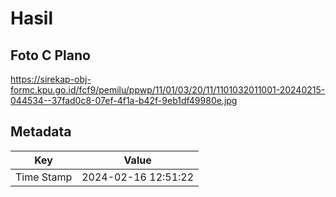 # Hasil

## Foto C Plano

https://sirekap-obj-formc.kpu.go.id/fcf9/pemilu/ppwp/11/01/03/20/11/1101032011001-20240215-044534--37fad0c8-07ef-4f1a-b42f-9eb1df49980e.jpg


## Metadata

| Key        | Value               |
| ---------- | ------------------- |
| Time Stamp | 2024-02-16 12:51:22 |



